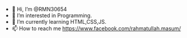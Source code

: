 - 👋 Hi, I’m @RMN30654
- 👀 I’m interested in Programming.
- 🌱 I’m currently learning HTML,CSS,JS.
- 📫 How to reach me https://www.facebook.com/rahmatullah.masum/

<!---
RMN30654/RMN30654 is a ✨ special ✨ repository because its `README.md` (this file) appears on your GitHub profile.
You can click the Preview link to take a look at your changes.
--->
